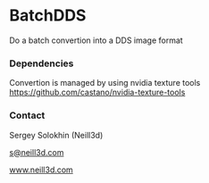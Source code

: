 # BatchDDS
Do a batch convertion into a DDS image format



### Dependencies

Convertion is managed by using nvidia texture tools
https://github.com/castano/nvidia-texture-tools


### Contact

Sergey Solokhin (Neill3d)
 
 s@neill3d.com
 
 www.neill3d.com
